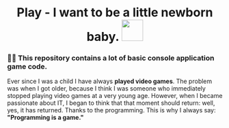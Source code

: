 <h1 align="center">
  Play - I want to be a little newborn baby.
  <img src="https://media.giphy.com/media/1xNDVX4DV6B5vo6unw/giphy.gif" width="50px"/>
</h1>

### :lotus_position_man: This repository contains a lot of basic console application game code.
Ever since I was a child I have always **played video games**.
The problem was when I got older, because I think I was someone who immediately stopped playing video games at a very young age.
However, when I became passionate about IT, I began to think that that moment should return: well, yes, it has returned. Thanks to the programming.
This is why I always say:
**"Programming is a game."**
